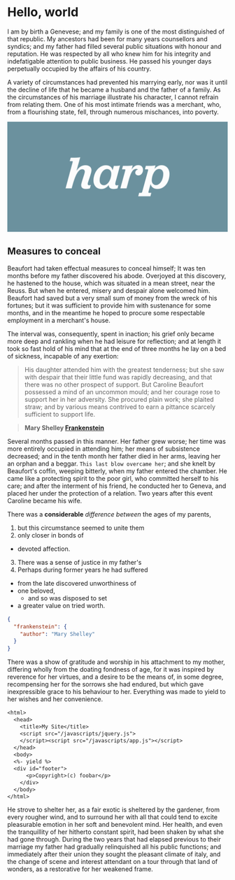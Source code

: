# Hello, world

I am by birth a Genevese; and my family is one of the most distinguished of that republic. My ancestors had been for many years counsellors and syndics; and my father had filled several public situations with honour and reputation. He was respected by all who knew him for his integrity and indefatigable attention to public business. He passed his younger days perpetually occupied by the affairs of his country.

A variety of circumstances had prevented his marrying early, nor was it until the decline of life that he became a husband and the father of a family. As the circumstances of his marriage illustrate his character, I cannot refrain from relating them. One of his most intimate friends was a merchant, who, from a flourishing state, fell, through numerous mischances, into poverty.

![Harp](images/hello-world.svg)

## Measures to conceal

Beaufort had taken effectual measures to conceal himself; It was ten months before my father discovered his abode. Overjoyed at this discovery, he hastened to the house, which was situated in a mean street, near the Reuss. But when he entered, misery and despair alone welcomed him. Beaufort had saved but a very small sum of money from the wreck of his fortunes; but it was sufficient to provide him with sustenance for some months, and in the meantime he hoped to procure some respectable employment in a merchant's house.

The interval was, consequently, spent in inaction; his grief only became more deep and rankling when he had leisure for reflection; and at length it took so fast hold of his mind that at the end of three months he lay on a bed of sickness, incapable of any exertion:

> His daughter attended him with the greatest tenderness; but she saw with despair that their little fund was rapidly decreasing, and that there was no other prospect of support. But Caroline Beaufort possessed a mind of an uncommon mould; and her courage rose to support her in her adversity. She procured plain work; she plaited straw; and by various means contrived to earn a pittance scarcely sufficient to support life.

> **Mary Shelley [Frankenstein](http://www.literature.org/authors/shelley-mary/frankenstein/chapter-01.html)**

Several months passed in this manner. Her father grew worse; her time was more entirely occupied in attending him; her means of subsistence decreased; and in the tenth month her father died in her arms, leaving her an orphan and a beggar. `This last blow overcame her`; and she knelt by Beaufort's coffin, weeping bitterly, when my father entered the chamber. He came like a protecting spirit to the poor girl, who committed herself to his care; and after the interment of his friend, he conducted her to Geneva, and placed her under the protection of a relation. Two years after this event Caroline became his wife.

<div class="pullquote" data-pullquote="He bitterly deplored the false pride which led his friend to a conduct so little worthy of the affection that united them.">
</div>

There was a **considerable** _difference_ <cite>between</cite> <abbr>the</abbr> ages of my parents, 

1. but this circumstance seemed to unite them 
2. only closer in bonds of 
  * devoted affection.
3. There was a sense of justice in my father's
4. Perhaps during former years he had suffered 


* from the late discovered unworthiness of
* one beloved,
  * and so was disposed to set 
* a greater value on tried worth.

```json
{
  "frankenstein": {
    "author": "Mary Shelley"
  }
}
```

There was a show of gratitude and worship in his attachment to my mother, differing wholly from the doating fondness of age, for it was inspired by reverence for her virtues, and a desire to be the means of, in some degree, recompensing her for the sorrows she had endured, but which gave inexpressible grace to his behaviour to her. Everything was made to yield to her wishes and her convenience.

```ejs
<html>
  <head>
    <title>My Site</title>
    <script src="/javascripts/jquery.js">
    </script><script src="/javascripts/app.js"></script>
  </head>
  <body>
  <%- yield %>
  <div id="footer">
      <p>Copyright>(c) foobar</p>
    </div>
  </body>
</html>
```

He strove to shelter her, as a fair exotic is sheltered by the gardener, from every rougher wind, and to surround her with all that could tend to excite pleasurable emotion in her soft and benevolent mind. Her health, and even the tranquillity of her hitherto constant spirit, had been shaken by what she had gone through. During the two years that had elapsed previous to their marriage my father had gradually relinquished all his public functions; and immediately after their union they sought the pleasant climate of italy, and the change of scene and interest attendant on a tour through that land of wonders, as a restorative for her weakened frame.